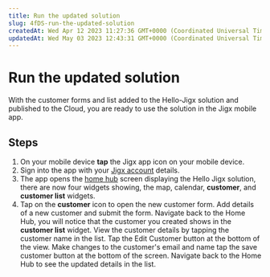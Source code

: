 ```yaml
---
title: Run the updated solution
slug: 4fDS-run-the-updated-solution
createdAt: Wed Apr 12 2023 11:27:36 GMT+0000 (Coordinated Universal Time)
updatedAt: Wed May 03 2023 12:43:31 GMT+0000 (Coordinated Universal Time)
---
```


# Run the updated solution

With the customer forms and list added to the Hello-Jigx solution and published to the Cloud, you are ready to use the solution in the Jigx mobile app.

## Steps

1. On your mobile device **tap** the Jigx app icon on your mobile device.
2. Sign into the app with your [Jigx account](../../creating-an-account.md) details.
3. The app opens the [home hub](../../../building-apps-with-jigx/ui/home-hub/home-hub.md) screen displaying the Hello Jigx solution, there are now four widgets showing, the map, calendar, **customer**, and **customer list** widgets.
4. Tap on the **customer** icon to open the new customer form. Add details of a new customer and submit the form. Navigate back to the Home Hub, you will notice that the customer you created shows in the **customer list** widget. View the customer details by tapping the customer name in the list. Tap the Edit Customer button at the bottom of the view. Make changes to the customer's email and name tap the save customer button at the bottom of the screen. Navigate back to the Home Hub to see the updated details in the list.
